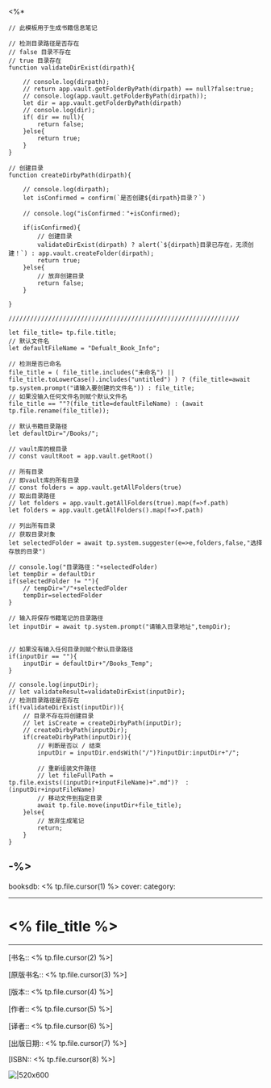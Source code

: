 <%* 

	// 此模板用于生成书籍信息笔记

	// 检测目录路径是否存在
	// false 目录不存在
	// true 目录存在
	function validateDirExist(dirpath){
	
		// console.log(dirpath);
		// return app.vault.getFolderByPath(dirpath) == null?false:true;
		// console.log(app.vault.getFolderByPath(dirpath));
		let dir = app.vault.getFolderByPath(dirpath)
		// console.log(dir);
		if( dir == null){
			return false;
		}else{
			return true;	
		}
	}

	// 创建目录
	function createDirbyPath(dirpath){
	
		// console.log(dirpath);
		let isConfirmed = confirm(`是否创建${dirpath}目录？`)

		// console.log("isConfirmed："+isConfirmed);
	
		if(isConfirmed){
			// 创建目录
			validateDirExist(dirpath) ? alert(`${dirpath}目录已存在，无须创建！`) : app.vault.createFolder(dirpath);
			return true;
		}else{
			// 放弃创建目录
			return false;
		}
	
	}

	////////////////////////////////////////////////////////////////

	let file_title= tp.file.title;
	// 默认文件名
	let defaultFileName = "Defualt_Book_Info";
	
	// 检测是否已命名 
	file_title = ( file_title.includes("未命名") || file_title.toLowerCase().includes("untitled") ) ? (file_title=await tp.system.prompt("请输入要创建的文件名")) : file_title;
	// 如果没输入任何文件名则赋个默认文件名
	file_title == ""?(file_title=defaultFileName) : (await tp.file.rename(file_title));

	// 默认书籍目录路径
	let defaultDir="/Books/";
	
	// vault库的根目录
	// const vaultRoot = app.vault.getRoot()
	
	// 所有目录
	// 即vault库的所有目录
	// const folders = app.vault.getAllFolders(true)
	// 取出目录路径
	// let folders = app.vault.getAllFolders(true).map(f=>f.path)
	let folders = app.vault.getAllFolders().map(f=>f.path)
	
	// 列出所有目录
	// 获取目录对象
	let selectedFolder = await tp.system.suggester(e=>e,folders,false,"选择存放的目录")
	
	// console.log("目录路径："+selectedFolder)
	let tempDir = defaultDir
	if(selectedFolder != ""){
		// tempDir="/"+selectedFolder
		tempDir=selectedFolder
	}
	
	// 输入将保存书籍笔记的目录路径
	let inputDir = await tp.system.prompt("请输入目录地址",tempDir);
	

	// 如果没有输入任何目录则赋个默认目录路径
	if(inputDir == ""){
		inputDir = defaultDir+"/Books_Temp";
	}

	// console.log(inputDir);
	// let validateResult=validateDirExist(inputDir);
	// 检测目录路径是否存在
	if(!validateDirExist(inputDir)){
		// 目录不存在将创建目录
		// let isCreate = createDirbyPath(inputDir);
		// createDirbyPath(inputDir);
		if(createDirbyPath(inputDir)){
			// 判断是否以 / 结束
			inputDir = inputDir.endsWith("/")?inputDir:inputDir+"/";

			// 重新组装文件路径 
			// let fileFullPath = tp.file.exists((inputDir+inputFileName)+".md")?  : (inputDir+inputFileName)
			// 移动文件到指定目录
			await tp.file.move(inputDir+file_title);
		}else{
			// 放弃生成笔记
			return;
		}
	}

-%>
---
booksdb: <% tp.file.cursor(1) %>
cover: 
category: 

---

# <% file_title %>

---

[书名:: <% tp.file.cursor(2) %>] 

[原版书名:: <% tp.file.cursor(3) %>]

[版本:: <% tp.file.cursor(4) %>]

[作者:: <% tp.file.cursor(5) %>]

[译者:: <% tp.file.cursor(6) %>]
  
[出版日期:: <% tp.file.cursor(7) %>]

[ISBN:: <% tp.file.cursor(8) %>]

 ![|520x600](<% tp.file.cursor(9) %>)

